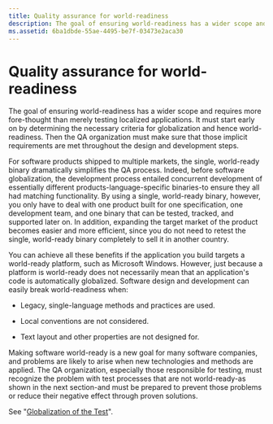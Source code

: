 ```yaml
---
title: Quality assurance for world-readiness
description: The goal of ensuring world-readiness has a wider scope and requires more fore-thought than merely testing localized applications.
ms.assetid: 6ba1dbde-55ae-4495-be7f-03473e2aca30
---
```


# Quality assurance for world-readiness

The goal of ensuring world-readiness has a wider scope and requires more fore-thought than merely testing localized applications.
It must start early on by determining the necessary criteria for globalization and hence world-readiness.
Then the QA organization must make sure that those implicit requirements are met throughout the design and development steps.

For software products shipped to multiple markets, the single, world-ready binary dramatically simplifies the QA process.
Indeed, before software globalization, the development process entailed concurrent development of essentially different products-language-specific binaries-to ensure they all had matching functionality.
By using a single, world-ready binary, however, you only have to deal with one product built for one specification, one development team, and one binary that can be tested, tracked, and supported later on.
In addition, expanding the target market of the product becomes easier and more efficient, since you do not need to retest the single, world-ready binary completely to sell it in another country.

You can achieve all these benefits if the application you build targets a world-ready platform, such as Microsoft Windows.
However, just because a platform is world-ready does not necessarily mean that an application's code is automatically globalized.
Software design and development can easily break world-readiness when:

- Legacy, single-language methods and practices are used.

- Local conventions are not considered.

- Text layout and other properties are not designed for.

Making software world-ready is a new goal for many software companies, and problems are likely to arise when new technologies and methods are applied.
The QA organization, especially those responsible for testing, must recognize the problem with test processes that are not world-ready-as shown in the next section-and must be prepared to prevent those problems or reduce their negative effect through proven solutions.

See "[Globalization of the Test](globalization-of-the-test.md)".
